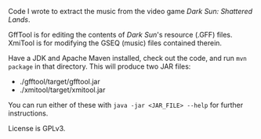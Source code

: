 Code I wrote to extract the music from the video game _Dark Sun: Shattered Lands_.

GffTool is for editing the contents of _Dark Sun_'s resource (.GFF) files. XmiTool is for modifying the GSEQ (music) files contained therein.

Have a JDK and Apache Maven installed, check out the code, and run `mvn package` in that directory. This will produce two JAR files:
  * ./gfftool/target/gfftool.jar
  * ./xmitool/target/xmitool.jar

You can run either of these with `java -jar <JAR_FILE> --help` for further instructions.

License is GPLv3.
